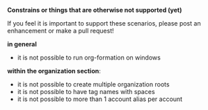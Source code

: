
**Constrains or things that are otherwise not supported (yet)**

If you feel it is important to support these scenarios, please post an enhancement or make a pull request!

**in general**
- it is not possible to run org-formation on windows

**within the organization section**:
- it is not possible to create multiple organization roots
- it is not possible to have tag names with spaces
- it is not possible to more than 1 account alias per account

